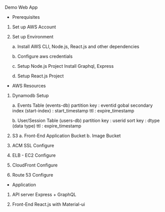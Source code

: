 Demo Web App

* Prerequisites
1. Set up AWS Account

2. Set up Environment

    a. Install AWS CLI, Node.js, React.js and other dependencies

    b. Configure aws credentials

    c. Setup Node.js Project
        Install Graphql, Express

    d. Setup React.js Project

* AWS Resources
1. Dynamodb Setup

    a. Events Table (events-db)
        partition key   : eventid
        gobal secondary index (start-index) : start_timestamp
        ttl             : expire_timestamp

    b. User/Session Table (users-db)
        partition key   : userid
        sort key        : dtype (data type)
        ttl             : expire_timestamp

2. S3
    a. Front-End Application Bucket
    b. Image Bucket

3. ACM SSL Configure

4. ELB - EC2 Configure

5. CloudFront Configure

6. Route 53 Configure

* Application
1. API server
    Express + GraphQL

2. Front-End
    React.js with Material-ui